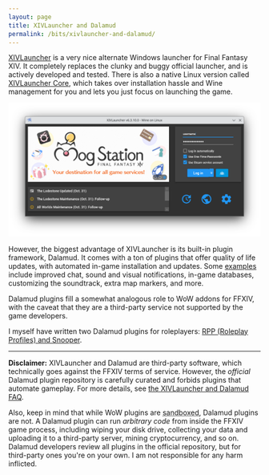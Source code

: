 ```yaml
---
layout: page
title: XIVLauncher and Dalamud
permalink: /bits/xivlauncher-and-dalamud/
---
```


[XIVLauncher](https://goatcorp.github.io/) is a very nice alternate Windows launcher for Final Fantasy XIV. It completely replaces the clunky and buggy official launcher, and is actively developed and tested. There is also a native Linux version called [XIVLauncher Core](https://github.com/goatcorp/XIVLauncher.Core), which takes over installation hassle and Wine management for you and lets you just focus on launching the game.

![XIVLauncher](/assets/screenshots/xivlauncher.png)

However, the biggest advantage of XIVLauncher is its built-in plugin framework, Dalamud. It comes with a ton of plugins that offer quality of life updates, with automated in-game installation and updates. Some [examples](https://goatcorp.github.io/DalamudPlugins/plugins.html) include improved chat, sound and visual notifications, in-game databases, customizing the soundtrack, extra map markers, and more.

Dalamud plugins fill a somewhat analogous role to WoW addons for FFXIV, with the caveat that they are a third-party service not supported by the game developers.

I myself have written two Dalamud plugins for roleplayers: [RPP (Roleplay Profiles) and Snooper](/projects/).

-------

**Disclaimer:** XIVLauncher and Dalamud are third-party software, which technically goes against the FFXIV terms of service. However, the *official* Dalamud plugin repository is carefully curated and forbids plugins that automate gameplay. For more details, see [the XIVLauncher and Dalamud FAQ](https://goatcorp.github.io/faq/xl_troubleshooting#q-are-xivlauncher-dalamud-and-dalamud-plugins-safe-to-use).

Also, keep in mind that while WoW plugins are <abbr title="A sandbox is a security mechanism that runs untrusted code with lower permissions than the rest of the system. For example, website JavaScript code running in web browsers has no access to the file system of the host computer.">sandboxed</abbr>, Dalamud plugins are not. A Dalamud plugin can run *arbitrary code* from inside the FFXIV game process, including wiping your disk drive, collecting your data and uploading it to a third-party server, mining cryptocurrency, and so on. Dalamud developers review all plugins in the official repository, but for third-party ones you're on your own. I am not responsible for any harm inflicted.

